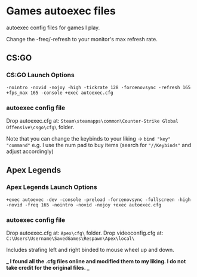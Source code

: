 # Games autoexec files

autoexec config files for games I play.

Change the -freq/-refresh to your monitor's max refresh rate.

## CS:GO

### CS:GO Launch Options

```
-nointro -novid -nojoy -high -tickrate 128 -forcenovsync -refresh 165 +fps_max 165 -console +exec autoexec.cfg
```

### autoexec config file

Drop autoexec.cfg at: `Steam\steamapps\common\Counter-Strike Global Offensive\csgo\cfg\` folder.

Note that you can change the keybinds to your liking -> `bind "key" "command"`
e.g. I use the num pad to buy items (search for `"//Keybinds"` and adjust accordingly)

## Apex Legends

### Apex Legends Launch Options

```
+exec autoexec -dev -console -preload -forcenovsync -fullscreen -high -novid -freq 165 -nointro -novid -nojoy +exec autoexec.cfg
```

### autoexec config file

Drop autoexec.cfg at: `Apex\cfg\` folder.
Drop videoconfig.cfg at: `C:\Users\Username\SavedGames\Respawn\Apex\local\`

Includes strafing left and right binded to mouse wheel up and down.

**_ I found all the .cfg files online and modified them to my liking. I do not take credit for the original files. _**
